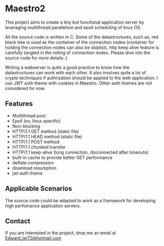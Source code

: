 # Maestro2 

This project aims to create a tiny but functional application server by 
leveraging multithread parallelism and epoll scheduling of linux OS. 

All the source code is written in C. 
Some of the datastructures, such as, red black tree is used as the container 
of the connection nodes (container for holding the connection nodes can 
also be skiplist), http keep alive feature is carefully tangled in the 
rolling of connection nodes. Please dive into the source code for more details 
:)

Writing a webserver is quite a good practice to know how the datastructures 
can work with each other. It also involves quite a lot of crypto techniques if 
authrization should be applied to the web application. I use JWT auth theme 
with cookies in Maestro. Other auth themes are not considered for now.

## Features

  - Multithread pool
  - Epoll (so, linux specific)
  - Non-blocking
  - HTTP/1.1 GET method (static file)
  - HTTP/1.1 HEAD method (static file)
  - HTTP/1.1 POST method
  - HTTP/1.1 chunked transfer
  - HTTP/1.1 keep-alive (long connection, disconnected after timeouts)
  - built-in cache to provide better GET performance
  - deflate compression
  - download resumption
  - jwt auth theme


## Applicable Scenarios
The source code could be adapted to work as a framework for developing 
high perfomance application servers.

## Contact
If you are interested in the project, drop me an email at Edward_lei72@hotmail.com
